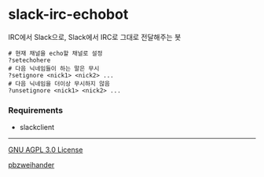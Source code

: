 # slack-irc-echobot

IRC에서 Slack으로, Slack에서 IRC로 그대로 전달해주는 봇

```
# 현재 채널을 echo할 채널로 설정
?setechohere
# 다음 닉네임들이 하는 말은 무시
?setignore <nick1> <nick2> ...
# 다음 닉네임을 더이상 무시하지 않음
?unsetignore <nick1> <nick2> ...
```

### Requirements

- slackclient

--------

[GNU AGPL 3.0 License](LICENSE.md)

[pbzweihander](https://github.com/pbzweihander)